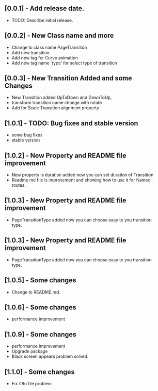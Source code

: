 ## [0.0.1] -  Add release date.

* TODO: Describe initial release.

## [0.0.2] -  New Class name and more
* Change to class name PageTransition 
* Add new transition
* Add new tag for Curve animation
* Add new tag name 'type' for select type of transition

## [0.0.3] - New Transition Added and some Changes
* New Transition added UpToDown and DownToUp,
* transform transition name change with rotate
* Add for Scale Transition alignment property

## [1.0.1] - TODO: Bug fixes and stable version
* some bug fixes
* stable version

## [1.0.2] - New Property and README file improvement
* New property is duration added now you can set duration of Transition
* Readme.md file is improvement and showing how to use it for Named routes. 

## [1.0.3] - New Property and README file improvement
* PageTransitionType added now you can choose easy to you transition type.

## [1.0.3] -  New Property and README file improvement
* PageTransitionType added now you can choose easy to you transition type.

## [1.0.5] - Some changes
* Change to README.md.
## [1.0.6] - Some changes
* performance improvement
## [1.0.9] - Some changes
* performance improvement
* Upgrade package
* Black screen appears problem solved.
## [1.1.0] - Some changes
* Fix i18n file problem
